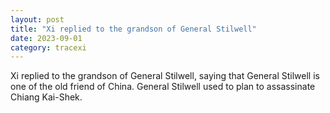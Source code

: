 ```yaml
---
layout: post
title: "Xi replied to the grandson of General Stilwell"
date: 2023-09-01
category: tracexi
---
```


Xi replied to the grandson of General Stilwell, saying that General Stilwell is one of the old friend of China. General Stilwell used to plan to assassinate Chiang Kai-Shek.